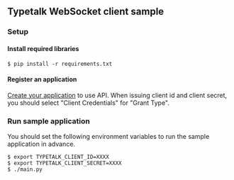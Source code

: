 ## Typetalk WebSocket client sample

### Setup

#### Install required libraries

```
$ pip install -r requirements.txt
```

#### Register an application

[Create your application](https://typetalk.in/my/develop/applications/register) to use API. When issuing client id and client secret, you should select "Client Credentials" for "Grant Type".

### Run sample application

You should set the following environment variables to run the sample application in advance.

```
$ export TYPETALK_CLIENT_ID=XXXX
$ export TYPETALK_CLIENT_SECRET=XXXX
$ ./main.py
```